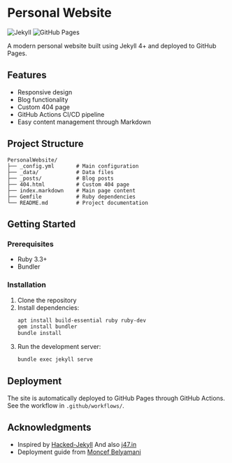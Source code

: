 # Personal Website

![Jekyll](https://img.shields.io/badge/Jekyll-4.2.2-yellow)
![GitHub Pages](https://img.shields.io/badge/GitHub%20Pages-Deployed-brightgreen)

A modern personal website built using Jekyll 4+ and deployed to GitHub Pages.

## Features
- Responsive design
- Blog functionality
- Custom 404 page
- GitHub Actions CI/CD pipeline
- Easy content management through Markdown

## Project Structure
```
PersonalWebsite/
├── _config.yml       # Main configuration
├── _data/            # Data files
├── _posts/           # Blog posts
├── 404.html          # Custom 404 page
├── index.markdown    # Main page content
├── Gemfile           # Ruby dependencies
└── README.md         # Project documentation
```

## Getting Started

### Prerequisites
- Ruby 3.3+
- Bundler

### Installation
1. Clone the repository
2. Install dependencies:
   ```bash
   apt install build-essential ruby ruby-dev
   gem install bundler
   bundle install
   ```
3. Run the development server:
   ```bash
   bundle exec jekyll serve
   ```
   
## Deployment
The site is automatically deployed to GitHub Pages through GitHub Actions. See the workflow in `.github/workflows/`.

## Acknowledgments
- Inspired by [Hacked-Jekyll](https://github.com/piazzai/hacked-jekyll) And also [j47.in](https://github.com/jatinkrmalik/j47.in)
- Deployment guide from [Moncef Belyamani](https://www.moncefbelyamani.com/making-github-pages-work-with-latest-jekyll)

